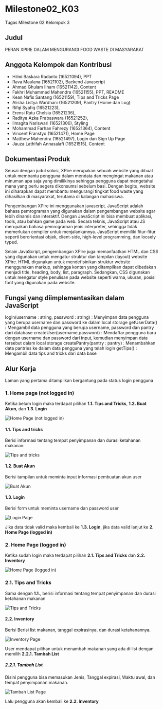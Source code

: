 # Milestone02_K03
Tugas Milestone 02 Kelompok 3

## Judul
PERAN XPIRE DALAM MENGURANGI FOOD WASTE DI MASYARAKAT

## Anggota Kelompok dan Kontribusi
- Hilmi Baskara Radanto	(16521094), PPT
- Rava Maulana	(16521102), Backend Javascript
- Ahmad Ghulam Ilham (16521142), Content
- Fakhri Muhammad Mahendra	(16521155), PPT, README
- Kean Nafis Santang (16521159), Tips and Tricks Page
- Alisha Listya Wardhani (16521209), Pantry (Home dan Log)
- Rifqi Syafiq	(16521223),
- Erensi Ratu Chelsia (16521236),
- Raditya Azka Prabaswara	(16521252),
- Ilmagita Nariswari (16521300), Styling
- Mohammad Farhan Fahrezy	(16521364), Content
- Vincent Franstyo	(16521471), Home Page
- Matthew Mahendra	(16521497), Login dan Sign Up Page
- Jauza Lathifah Annasalafi	(16521515), Content

## Dokumentasi Produk
Seusai dengan judul solusi, XPire merupakan sebuah website yang dibuat untuk membantu pengguna dalam mendata dan mengingat makanan atau minuman apa saja yang dimilikinya sehingga pengguna dapat mengetahui mana yang perlu segera dikonsumsi sebelum basi. Dengan begitu, website ini diharapkan dapat membantu mengurangi tingkat food waste yang dihasilkan di masyarakat, terutama di kalangan mahasiswa.

Pengembangan XPire ini menggunakan javascript. JavaScript adalah bahasa pemrograman yang digunakan dalam pengembangan website agar lebih dinamis dan interaktif. Dengan JavaScript ini bisa membuat aplikasi, tools, atau bahkan game pada web. Secara teknis, JavaScript atau JS merupakan bahasa pemrograman jenis interpreter, sehingga tidak memerlukan compiler untuk menjalankannya. JavaScript memiliki fitur-fitur seperti berorientasi objek, client-side, high-level programming, dan loosely typed.

Selain JavaScript, pengembangan XPire juga memanfaatkan HTML dan CSS yang digunakan untuk mengatur struktur dan tampilan (layout) website XPire. HTML digunakan untuk mendefisinikan struktur website menggunakan markup, sehingga konten yang ditampilkan dapat dibedakan menjadi title, heading, body, list, paragraph. Sedangkan, CSS digunakan untuk mengatur style penulisan pada website seperti warna, ukuran, posisi font yang digunakan pada website.

## Fungsi yang diimplementasikan dalam JavaScript
login(username : string, password : string) : Menyimpan data pengguna yang berupa username dan password ke dalam local storage
getUserData() : Mengambil data pengguna yang berupa username, password dan pantry dari database
createUser(username,password) : Mendaftar pengguna baru dengan username dan password dari input, kemudian menyimpan data tersebut dalam local storage
createPantry(pantry : pantry) : Menambahkan data pantries ke dalam data pengguna yang telah login
getTips() : Mengambil data tips and tricks dari data base

## Alur Kerja
Laman yang pertama ditampilkan bergantung pada status login pengguna

### 1. Home page (not logged in) ###
Ketika belum login maka terdapat pilihan **1.1. Tips and Tricks**, **1.2. Buat Akun**, dan **1.3. Login**

![Home Page (not logged in)]()

#### 1.1. Tips and tricks ####
Berisi informasi tentang tempat penyimpanan dan durasi ketahanan makanan

![Tips and tricks]()

#### 1.2. Buat Akun ####
Berisi tampilan untuk meminta input informasi pembuatan akun user

![Buat Akun]()

#### 1.3. Login ####
Berisi form untuk meminta username dan password user

![Login Page]()

Jika data tidak valid maka kembali ke **1.3. Login**, jika data valid lanjut ke  **2. Home Page (logged in)**

### 2. Home Page (logged in) ###
Ketika sudah login maka terdapat pilihan **2.1. Tips and Tricks** dan **2.2. Inventory**

![Home Page (logged in)]()

### 2.1. Tips and Tricks ###
Sama dengan **1.1.**, berisi informasi tentang tempat penyimpanan dan durasi ketahanan makanan

![Tips and Tricks]()

#### 2.2. Inventory ####
Berisi Berisi list makanan, tanggal expirasinya, dan durasi ketahanannya.

![Inventory Page]()

User mendapat pilihan untuk menambah makanan yang ada di list dengan memilih **2.2.1. Tambah List**

##### 2.2.1. Tambah List #####

Disini pengguna bisa memasukan Jenis, Tanggal expirasi, Waktu awal, dan tempat penyimpanan makanan.

![Tambah List Page]()

Lalu pengguna akan kembali ke **2.2. Inventory**
